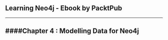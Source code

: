 ## Learning Neo4j - Ebook by PacktPub
-------------------------------------

####Chapter 4 : Modelling Data for Neo4j
------------------------------------------
